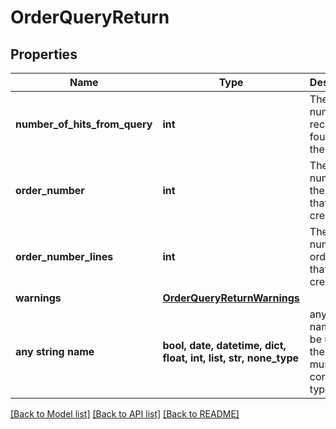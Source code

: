 # OrderQueryReturn


## Properties
Name | Type | Description | Notes
------------ | ------------- | ------------- | -------------
**number_of_hits_from_query** | **int** | The number of records found using the query | [optional] 
**order_number** | **int** | The unique number of the order, that was created | [optional] 
**order_number_lines** | **int** | The number of order lines that was created | [optional] 
**warnings** | [**OrderQueryReturnWarnings**](OrderQueryReturnWarnings.md) |  | [optional] 
**any string name** | **bool, date, datetime, dict, float, int, list, str, none_type** | any string name can be used but the value must be the correct type | [optional]

[[Back to Model list]](../README.md#documentation-for-models) [[Back to API list]](../README.md#documentation-for-api-endpoints) [[Back to README]](../README.md)


